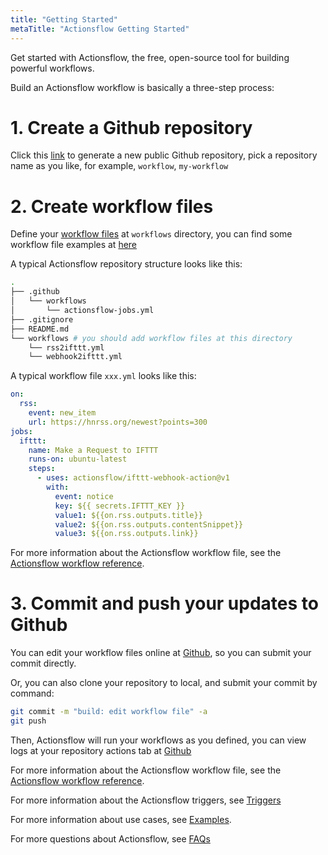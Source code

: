 ```yaml
---
title: "Getting Started"
metaTitle: "Actionsflow Getting Started"
---
```


Get started with Actionsflow, the free, open-source tool for building powerful workflows.

Build an Actionsflow workflow is basically a three-step process:

# 1. Create a Github repository

Click this [link](https://github.com/actionsflow/workflow/generate) to generate a new public Github repository, pick a repository name as you like, for example, `workflow`, `my-workflow`

# 2. Create workflow files

Define your [workflow files](/docs/workflow.md) at `workflows` directory, you can find some workflow file examples at [here](https://github.com/actionsflow/actionsflow/tree/master/examples/workflows)

A typical Actionsflow repository structure looks like this:

```sh
.
├── .github
│   └── workflows
│       └── actionsflow-jobs.yml
├── .gitignore
├── README.md
└── workflows # you should add workflow files at this directory
    └── rss2ifttt.yml
    └── webhook2ifttt.yml
```

A typical workflow file `xxx.yml` looks like this:

```yaml
on:
  rss:
    event: new_item
    url: https://hnrss.org/newest?points=300
jobs:
  ifttt:
    name: Make a Request to IFTTT
    runs-on: ubuntu-latest
    steps:
      - uses: actionsflow/ifttt-webhook-action@v1
        with:
          event: notice
          key: ${{ secrets.IFTTT_KEY }}
          value1: ${{on.rss.outputs.title}}
          value2: ${{on.rss.outputs.contentSnippet}}
          value3: ${{on.rss.outputs.link}}
```

For more information about the Actionsflow workflow file, see the
[Actionsflow workflow reference](/docs/workflow.md).

# 3. Commit and push your updates to Github

You can edit your workflow files online at [Github](https://github.com), so you can submit your commit directly.

Or, you can also clone your repository to local, and submit your commit by command:

```bash
git commit -m "build: edit workflow file" -a
git push
```

Then, Actionsflow will run your workflows as you defined, you can view logs at your repository actions tab at [Github](https://github.com)

For more information about the Actionsflow workflow file, see the
[Actionsflow workflow reference](/docs/workflow.md).

For more information about the Actionsflow triggers, see [Triggers](/docs/triggers.md)

For more information about use cases, see [Examples](https://github.com/actionsflow/actionsflow/tree/master/examples/workflows).

For more questions about Actionsflow, see [FAQs](/docs/faqs.md)
